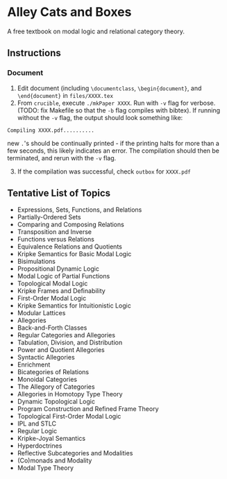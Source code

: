 # Alley Cats and Boxes
A free textbook on modal logic and relational category theory.

## Instructions
### Document
1. Edit document (including `\documentclass`, `\begin{document}`, and `\end{document}` in `files/XXXX.tex`
2. From `crucible`, execute `./mkPaper XXXX`. Run with `-v` flag for verbose. (TODO: fix Makefile so that the `-b` flag compiles with bibtex). If running without the `-v` flag, the output should look something like:
```
Compiling XXXX.pdf..........
```
new `.`'s should be continually printed - if the printing halts for more than a few seconds, this likely indicates an error. The compilation should then be terminated, and rerun with the `-v` flag.

3. If the compilation was successful, check `outbox` for `XXXX.pdf`

## Tentative List of Topics
- Expressions, Sets, Functions, and Relations
- Partially-Ordered Sets
- Comparing and Composing Relations
- Transposition and Inverse
- Functions versus Relations
- Equivalence Relations and Quotients
- Kripke Semantics for Basic Modal Logic
- Bisimulations
- Propositional Dynamic Logic
- Modal Logic of Partial Functions
- Topological Modal Logic
- Kripke Frames and Definability
- First-Order Modal Logic
- Kripke Semantics for Intuitionistic Logic
- Modular Lattices
- Allegories
- Back-and-Forth Classes
- Regular Categories and Allegories
- Tabulation, Division, and Distribution
- Power and Quotient Allegories
- Syntactic Allegories
- Enrichment
- Bicategories of Relations
- Monoidal Categories
- The Allegory of Categories
- Allegories in Homotopy Type Theory
- Dynamic Topological Logic
- Program Construction and Refined Frame Theory
- Topological First-Order Modal Logic
- IPL and STLC
- Regular Logic
- Kripke-Joyal Semantics
- Hyperdoctrines
- Reflective Subcategories and Modalities
- (Co)monads and Modality
- Modal Type Theory
